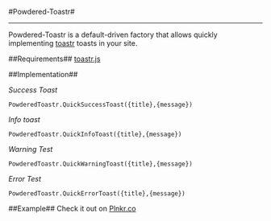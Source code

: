 #Powdered-Toastr#
________________

Powdered-Toastr is a default-driven factory that allows quickly implementing [toastr](https://github.com/CodeSeven/toastr) toasts in your site.

##Requirements##
[toastr.js](https://github.com/CodeSeven/toastr)

##Implementation##

*Success Toast*

    PowderedToastr.QuickSuccessToast({title},{message})

*Info toast*

    PowderedToastr.QuickInfoToast({title},{message})

*Warning Test*

    PowderedToastr.QuickWarningToast({title},{message})

*Error Test*

    PowderedToastr.QuickErrorToast({title},{message})

##Example##
Check it out on [Plnkr.co](http://plnkr.co/edit/SgLSxacCP8uzD0EbAKqY?p=preview)